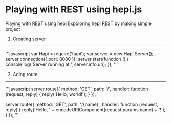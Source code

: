 # Playing with REST using hepi.js
Playing with REST using hepi
Expoloring hepi REST by making simple project

1. Creating server
--------------
'''javascript
var Hapi = require('hapi');
var server = new Hapi.Server();
server.connection({ port: 8080 });
server.start(function () {
    console.log('Server running at:', server.info.uri);
});
'''

2. Ading route
--------------
'''javascript
server.route({
    method: 'GET',
    path: '/',
    handler: function (request, reply) {
        reply('Hello, world!');
    }
});

server.route({
    method: 'GET',
    path: '/{name}',
    handler: function (request, reply) {
        reply('Hello, ' + encodeURIComponent(request.params.name) + '!');
    }
});
'''
